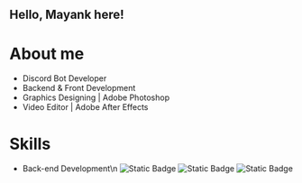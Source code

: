 ## Hello, Mayank here!

# About me
- Discord Bot Developer
- Backend & Front Development
- Graphics Designing | Adobe Photoshop
- Video Editor | Adobe After Effects

# Skills
- Back-end Development\n
![Static Badge](https://img.shields.io/badge/Python-green)
![Static Badge](https://img.shields.io/badge/Node.js-green)
![Static Badge](https://img.shields.io/badge/C-blue)
